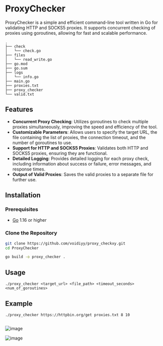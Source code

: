# ProxyChecker

ProxyChecker is a simple and efficient command-line tool written in Go for validating HTTP and SOCKS5 proxies. It supports concurrent checking of proxies using goroutines, allowing for fast and scalable performance.
```
.
├── check
│   └── check.go
├── files
│   └── read_write.go
├── go.mod
├── go.sum
├── logs
│   └── info.go
├── main.go
├── proxies.txt
├── proxy_checker
└── valid.txt
```

## Features

- **Concurrent Proxy Checking**: Utilizes goroutines to check multiple proxies simultaneously, improving the speed and efficiency of the tool.
- **Customizable Parameters**: Allows users to specify the target URL, the file containing the list of proxies, the connection timeout, and the number of goroutines to use.
- **Support for HTTP and SOCKS5 Proxies**: Validates both HTTP and SOCKS5 proxies, ensuring they are functional.
- **Detailed Logging**: Provides detailed logging for each proxy check, including information about success or failure, error messages, and response times.
- **Output of Valid Proxies**: Saves the valid proxies to a separate file for further use.

## Installation

### Prerequisites

- [Go](https://golang.org/dl/) 1.16 or higher

### Clone the Repository

```bash
git clone https://github.com/voidiyy/proxy_checkxy.git
cd ProxyChecker

go build -o proxy_checker .

```

## Usage
```
./proxy_checker <target_url> <file_path> <timeout_seconds> <num_of_goroutines>
```

## Example
```
./proxy_checker https://httpbin.org/get proxies.txt 8 10
  
```

![image](https://github.com/user-attachments/assets/fa49ca09-4835-4dc4-a214-44b6b85c8579)


![image](https://github.com/user-attachments/assets/6e80f509-b4c9-4a85-a814-b494800aed86)





